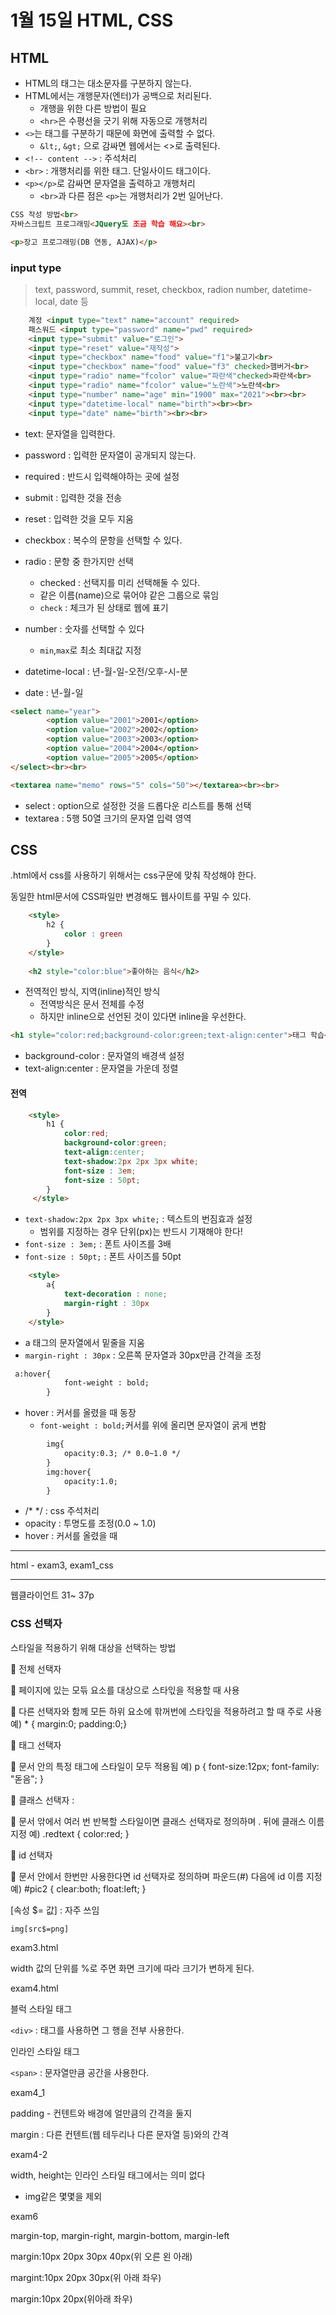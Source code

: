 # 1월 15일 HTML, CSS

## HTML

- HTML의 태그는 대소문자를 구분하지 않는다.
- HTML에서는 개행문자(엔터)가 공백으로 처리된다.
  - 개행을 위한 다른 방법이 필요
  - `<hr>`은 수평선을 긋기 위해 자동으로 개행처리
- `<>`는 태그를 구분하기 때문에 화면에 출력할 수 없다.
  - `&lt;`, `&gt;` 으로 감싸면 웹에서는 <>로 출력된다.
- `<!-- content -->` : 주석처리
- `<br>` : 개행처리를 위한 태그. 단일사이드 태그이다.
- `<p></p>`로 감싸면 문자열을 출력하고 개행처리
  - `<br>`과 다른 점은 `<p>`는 개행처리가 2번 일어난다.

```html
CSS 작성 방법<br>
자바스크립트 프로그래밍<JQuery도 조금 학습 해요><br>

<p>장고 프로그래밍(DB 연동, AJAX)</p>
```

### input type

>  text, password, summit, reset, checkbox, radion number, datetime-local, date 등

```html
    계정 <input type="text" name="account" required>
    패스워드 <input type="password" name="pwd" required>
    <input type="submit" value="로그인">
    <input type="reset" value="재작성">
    <input type="checkbox" name="food" value="f1">불고기<br>
    <input type="checkbox" name="food" value="f3" checked>햄버거<br>
    <input type="radio" name="fcolor" value="파란색"checked>파란색<br>
    <input type="radio" name="fcolor" value="노란색">노란색<br>
    <input type="number" name="age" min="1900" max="2021"><br><br>
    <input type="datetime-local" name="birth"><br><br>
    <input type="date" name="birth"><br><br>
```

- text: 문자열을 입력한다.
- password : 입력한 문자열이 공개되지 않는다.
- required : 반드시 입력해야하는 곳에 설정
- submit : 입력한 것을 전송
- reset : 입력한 것을 모두 지움
- checkbox : 복수의 문항을 선택할 수 있다.
- radio : 문항 중 한가지만 선택
  - checked : 선택지를 미리 선택해둘 수 있다.
  - 같은 이름(name)으로 묶어야 같은 그룹으로 묶임
  - `check` : 체크가 된 상태로 웹에 표기
- number : 숫자를 선택할 수 있다
  - `min`,`max`로 최소 최대값 지정

- datetime-local : 년-월-일-오전/오후-시-분
- date : 년-월-일



```html
<select name="year">
        <option value="2001">2001</option>
        <option value="2002">2002</option>
        <option value="2003">2003</option>
        <option value="2004">2004</option>
        <option value="2005">2005</option>
</select><br><br>

<textarea name="memo" rows="5" cols="50"></textarea><br><br>

```

- select : option으로 설정한 것을 드롭다운 리스트를 통해 선택
- textarea : 5행 50열 크기의 문자열 입력 영역



## CSS

.html에서 css를 사용하기 위해서는 css구문에 맞춰 작성해야 한다.

동일한 html문서에 CSS파일만 변경해도 웹사이트를 꾸밀 수 있다.

```html
    <style>
        h2 {
            color : green
        }
    </style>
    
    <h2 style="color:blue">좋아하는 음식</h2>
```

- 전역적인 방식, 지역(inline)적인 방식
  - 전역방식은 문서 전체를 수정
  - 하지만 inline으로 선언된 것이 있다면 inline을 우선한다.

```html
<h1 style="color:red;background-color:green;text-align:center">태그 학습</h1>
```

- background-color : 문자열의 배경색 설정
- text-align:center : 문자열을 가운데 정렬



#### 전역

```html
    <style>
        h1 {
            color:red;
            background-color:green;
            text-align:center;
            text-shadow:2px 2px 3px white;
        	font-size : 3em;
           	font-size : 50pt;
        }
     </style>
```

- `text-shadow:2px 2px 3px white;` : 텍스트의 번짐효과 설정
  - 범위를 지정하는 경우 단위(px)는 반드시 기재해야 한다!
- `font-size : 3em;` : 폰트 사이즈를 3배
- `font-size : 50pt;` : 폰트 사이즈를 50pt



```html
 	<style>
 		a{
            text-decoration : none;
            margin-right : 30px
        }
    </style>
```

- a 태그의 문자열에서 밑줄을 지움
- `margin-right : 30px` : 오른쪽 문자열과 30px만큼 간격을 조정

```html
 a:hover{
            font-weight : bold;
        }
```

- hover : 커서를 올렸을 때 동장
  - `font-weight : bold;`커서를 위에 올리면 문자열이 굵게 변함

```html
		img{
            opacity:0.3; /* 0.0~1.0 */
        }
        img:hover{
            opacity:1.0;
        }
```

- /* */ : css 주석처리
- opacity : 투명도를 조정(0.0 ~ 1.0)
- hover : 커서를 올렸을 때

---

html - exam3, exam1_css

---

웹클라이언트 31~ 37p



### CSS 선택자

스타일을 적용하기 위해 대상을 선택하는 방법



  전체 선택자

  페이지에 있는 모듞 요소를 대상으로 스타읷을 적용할 때 사용 

 다른 선택자와 함께 모든 하위 요소에 핚꺼번에 스타읷을 적용하려고 할 때 주로 사용 예) * { margin:0; padding:0;} 



 태그 선택자 

 문서 안의 특정 태그에 스타일이 모두 적용됨 예) p { font-size:12px; font-family: "돋음"; } 



 클래스 선택자 : 

 문서 앆에서 여러 번 반복할 스타일이면 클래스 선택자로 정의하며 . 뒤에 클래스 이름 지정 예) .redtext { color:red; } 



 id 선택자 

 문서 안에서 한번만 사용한다면 id 선택자로 정의하며 파운드(#) 다음에 id 이름 지정 예) #pic2 { clear:both; float:left; }



[속성 $= 값] : 자주 쓰임

`img[src$=png]`



exam3.html

width 값의 단위를 %로 주면 화면 크기에 따라 크기가 변하게 된다.



exam4.html

블럭 스타일 태그

`<div>` : 태그를 사용하면 그 행을 전부 사용한다.

인라인 스타일 태그

`<span>` : 문자열만큼 공간을 사용한다.



exam4_1

padding - 컨텐트와 배경에 얼만큼의 간격을 둘지

margin : 다른 컨텐트(웹 테두리나 다른 문자열 등)와의 간격



exam4-2

width, height는 인라인 스타일 태그에서는 의미 없다

- img같은 몇몇을 제외



exam6

margin-top, margin-right, margin-bottom, margin-left

margin:10px 20px 30px 40px(위 오른 왼 아래)

margint:10px 20px 30px(위 아래 좌우)

margin:10px 20px(위아래 좌우)








